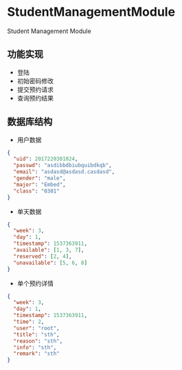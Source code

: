 # StudentManagementModule

Student Management Module

## 功能实现

* 登陆
* 初始密码修改
* 提交预约请求
* 查询预约结果

## 数据库结构

* 用户数据

```json
{
  "uid": 2017220301024,
  "passwd": "asdibbdbiubquibdkqb",
  "email": "asdasd@asdasd.casdasd",
  "gender": "male",
  "major": "Embed",
  "class": "0301"
}
```

* 单天数据

```json
{
  "week": 3,
  "day": 1,
  "timestamp": 1537363911,
  "available": [1, 3, 7],
  "reserved": [2, 4],
  "unavailable": [5, 6, 8]
}
```

* 单个预约详情

```json
{
  "week": 3,
  "day": 1,
  "timestamp": 1537363911,
  "time": 2,
  "user": "root",
  "title": "sth",
  "reason": "sth",
  "info": "sth",
  "remark": "sth"
}
```
